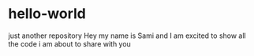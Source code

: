 # hello-world
just another repository
Hey my name is Sami and I am excited to show all the code i am about to share with you
